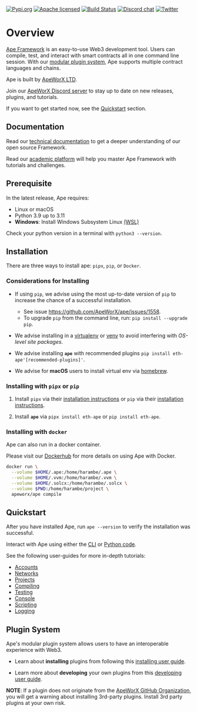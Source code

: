[![Pypi.org][pypi-badge]][pypi-url]
[![Apache licensed][licence-badge]][licence-url]
[![Build Status][actions-badge]][actions-url]
[![Discord chat][discord-badge]][discord-url]
[![Twitter][twitter-badge]][twitter-url]

# Overview

[Ape Framework](https://apeworx.io/framework/) is an easy-to-use Web3 development tool.
Users can compile, test, and interact with smart contracts all in one command line session.
With our [modular plugin system](#plugin-system), Ape supports multiple contract languages and chains.

Ape is built by [ApeWorX LTD](https://www.apeworx.io/).

Join our [ApeWorX Discord server][discord-url] to stay up to date on new releases, plugins, and tutorials.

If you want to get started now, see the [Quickstart](#quickstart) section.

## Documentation

Read our [technical documentation](https://docs.apeworx.io/ape/stable/) to get a deeper understanding of our open source Framework.

Read our [academic platform](https://academy.apeworx.io/) will help you master Ape Framework with tutorials and challenges.

## Prerequisite

In the latest release, Ape requires:

- Linux or macOS
- Python 3.9 up to 3.11
- **Windows**: Install Windows Subsystem Linux [(WSL)](https://docs.microsoft.com/en-us/windows/wsl/install)

Check your python version in a terminal with `python3 --version`.

## Installation

There are three ways to install ape: `pipx`, `pip`, or `Docker`.

### Considerations for Installing

- If using `pip`, we advise using the most up-to-date version of `pip` to increase the chance of a successful installation.

  - See issue https://github.com/ApeWorX/ape/issues/1558.
  - To upgrade `pip` from the command line, run: `pip install --upgrade pip`.

- We advise installing in a [virtualenv](https://pypi.org/project/virtualenv/) or [venv](https://docs.python.org/3/library/venv.html) to avoid interfering with *OS-level site packages*.

- We advise installing **`ape`** with recommended plugins `pip install eth-ape'[recommended-plugins]'`.

- We advise for **macOS** users to install virtual env via [homebrew](https://formulae.brew.sh/formula/virtualenv).

### Installing with `pipx` or `pip`

1. Install `pipx` via their [installation instructions](https://pypa.github.io/pipx/) or `pip` via their [installation instructions](https://pip.pypa.io/en/stable/cli/pip_install/).

2. Install **`ape`** via `pipx install eth-ape` or `pip install eth-ape`.

### Installing with `docker`

Ape can also run in a docker container.

Please visit our [Dockerhub](https://hub.docker.com/repository/docker/apeworx/ape) for more details on using Ape with Docker.

```bash
docker run \
  --volume $HOME/.ape:/home/harambe/.ape \
  --volume $HOME/.vvm:/home/harambe/.vvm \
  --volume $HOME/.solcx:/home/harambe/.solcx \
  --volume $PWD:/home/harambe/project \
  apeworx/ape compile
```

## Quickstart

After you have installed Ape, run `ape --version` to verify the installation was successful.

Interact with Ape using either the [CLI](https://docs.apeworx.io/ape/latest/index.html) or [Python code](https://docs.apeworx.io/ape/latest/index.html).

See the following user-guides for more in-depth tutorials:

- [Accounts][accounts-guide]
- [Networks][networks-guide]
- [Projects][projects-guide]
- [Compiling][compile-guide]
- [Testing][testing-guide]
- [Console][console-guide]
- [Scripting][scripting-guide]
- [Logging][logging-guide]

## Plugin System

Ape's modular plugin system allows users to have an interoperable experience with Web3.

- Learn about **installing** plugins from following this [installing user guide](https://docs.apeworx.io/ape/stable/userguides/installing_plugins.html).

- Learn more about **developing** your own plugins from this [developing user guide](https://docs.apeworx.io/ape/stable/userguides/developing_plugins.html).

**NOTE**: If a plugin does not originate from the [ApeWorX GitHub Organization](https://github.com/ApeWorX?q=ape&type=all), you will get a warning about installing 3rd-party plugins.
Install 3rd party plugins at your own risk.

[accounts-guide]: https://docs.apeworx.io/ape/stable/userguides/accounts.html
[actions-badge]: https://github.com/ApeWorX/ape/actions/workflows/test.yaml/badge.svg
[actions-url]: https://github.com/ApeWorX/ape/actions?query=branch%3Amain+event%3Apush
[compile-guide]: https://docs.apeworx.io/ape/stable/userguides/compile.html
[console-guide]: https://docs.apeworx.io/ape/stable/userguides/console.html
[discord-badge]: https://img.shields.io/discord/922917176040640612.svg?logo=discord&style=flat-square
[discord-url]: https://discord.gg/apeworx
[licence-badge]: https://img.shields.io/github/license/ApeWorX/ape?color=blue
[licence-url]: https://github.com/ApeWorX/ape/blob/main/LICENSE
[logging-guide]: https://docs.apeworx.io/ape/stable/userguides/logging.html
[networks-guide]: https://docs.apeworx.io/ape/stable/userguides/networks.html
[projects-guide]: https://docs.apeworx.io/ape/stable/userguides/projects.html
[pypi-badge]: https://img.shields.io/pypi/dm/eth-ape?label=pypi.org
[pypi-url]: https://pypi.org/project/eth-ape/
[scripting-guide]: https://docs.apeworx.io/ape/stable/userguides/scripts.html
[testing-guide]: https://docs.apeworx.io/ape/stable/userguides/testing.html
[twitter-badge]: https://img.shields.io/twitter/follow/ApeFramework
[twitter-url]: https://twitter.com/ApeFramework
